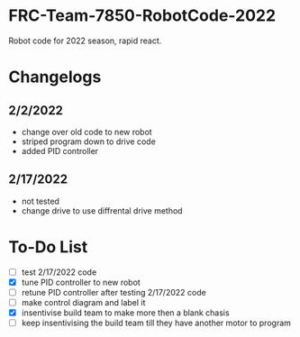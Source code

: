 # FRC-Team-7850-RobotCode-2022
Robot code for 2022 season, rapid react.

# Changelogs

## 2/2/2022
- change over old code to new robot
- striped program down to drive code
- added PID controller

## 2/17/2022
- not tested
- change drive to use diffrental drive method

# To-Do List
- [ ] test 2/17/2022 code
- [x] tune PID controller to new robot
- [ ] retune PID controller after testing 2/17/2022 code
- [ ] make control diagram and label it
- [x] insentivise build team to make more then a blank chasis
- [ ] keep insentivising the build team till they have another motor to program
